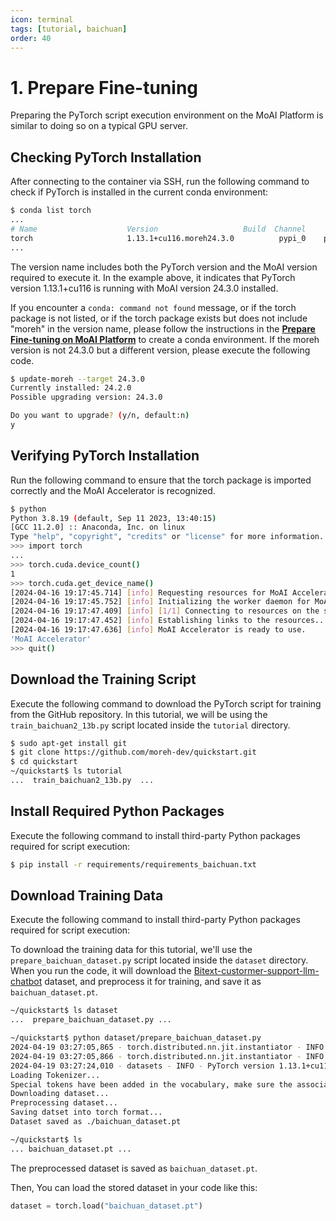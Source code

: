 ```yaml
---
icon: terminal
tags: [tutorial, baichuan]
order: 40
---
```


# 1. Prepare Fine-tuning

Preparing the PyTorch script execution environment on the MoAI Platform is similar to doing so on a typical GPU server.

## Checking PyTorch Installation

After connecting to the container via SSH, run the following command to check if PyTorch is installed in the current conda environment:

```bash
$ conda list torch
...
# Name                    Version                   Build  Channel
torch                     1.13.1+cu116.moreh24.3.0          pypi_0    pypi
...
```

The version name includes both the PyTorch version and the MoAI version required to execute it. In the example above, it indicates that PyTorch version 1.13.1+cu116 is running with MoAI version 24.3.0 installed.

If you encounter a `conda: command not found` message, or if the torch package is not listed, or if the torch package exists but does not include "moreh" in the version name, please follow the instructions in the **[Prepare Fine-tuning on MoAI Platform](/Supported_Documents/Prepare_Fine_tuning_MoAI.md)** to create a conda environment.
If the moreh version is not 24.3.0 but a different version, please execute the following code.

```bash
$ update-moreh --target 24.3.0
Currently installed: 24.2.0
Possible upgrading version: 24.3.0

Do you want to upgrade? (y/n, default:n)
y
```


## Verifying PyTorch Installation

Run the following command to ensure that the torch package is imported correctly and the MoAI Accelerator is recognized. 

```bash
$ python
Python 3.8.19 (default, Sep 11 2023, 13:40:15)
[GCC 11.2.0] :: Anaconda, Inc. on linux
Type "help", "copyright", "credits" or "license" for more information.
>>> import torch
...
>>> torch.cuda.device_count()
1
>>> torch.cuda.get_device_name()
[2024-04-16 19:17:45.714] [info] Requesting resources for MoAI Accelerator from the server...
[2024-04-16 19:17:45.752] [info] Initializing the worker daemon for MoAI Accelerator
[2024-04-16 19:17:47.409] [info] [1/1] Connecting to resources on the server (192.168.110.00:24158)...
[2024-04-16 19:17:47.452] [info] Establishing links to the resources...
[2024-04-16 19:17:47.636] [info] MoAI Accelerator is ready to use.
'MoAI Accelerator'
>>> quit()
```

## Download the Training Script

Execute the following command to download the PyTorch script for training from the GitHub repository. In this tutorial, we will be using the `train_baichuan2_13b.py` script located inside the `tutorial` directory.

```bash
$ sudo apt-get install git
$ git clone https://github.com/moreh-dev/quickstart.git
$ cd quickstart
~/quickstart$ ls tutorial
...  train_baichuan2_13b.py  ...
```

## Install Required Python Packages

Execute the following command to install third-party Python packages required for script execution:

```bash
$ pip install -r requirements/requirements_baichuan.txt
```


## Download Training Data

Execute the following command to install third-party Python packages required for script execution:

To download the training data for this tutorial, we'll use the `prepare_baichuan_dataset.py` script located inside the `dataset` directory. When you run the code, it will download the [Bitext-custormer-support-llm-chatbot](https://huggingface.co/datasets/bitext/Bitext-customer-support-llm-chatbot-training-dataset) dataset, and preprocess it for training, and save it as `baichuan_dataset.pt`.


```bash
~/quickstart$ ls dataset
...  prepare_baichuan_dataset.py ...

~/quickstart$ python dataset/prepare_baichuan_dataset.py
2024-04-19 03:27:05,865 - torch.distributed.nn.jit.instantiator - INFO - Created a temporary directory at /tmp/tmpjkaqeu3r
2024-04-19 03:27:05,866 - torch.distributed.nn.jit.instantiator - INFO - Writing /tmp/tmpjkaqeu3r/_remote_module_non_scriptable.py
2024-04-19 03:27:24,010 - datasets - INFO - PyTorch version 1.13.1+cu116.moreh24.2.0 available.
Loading Tokenizer...
Special tokens have been added in the vocabulary, make sure the associated word embeddings are fine-tuned or trained.
Downloading dataset...
Preprocessing dataset...
Saving datset into torch format...
Dataset saved as ./baichuan_dataset.pt

~/quickstart$ ls
... baichuan_dataset.pt ...
```

The preprocessed dataset is saved as `baichuan_dataset.pt`.

Then, You can load the stored dataset in your code like this:

```Python
dataset = torch.load("baichuan_dataset.pt")
```